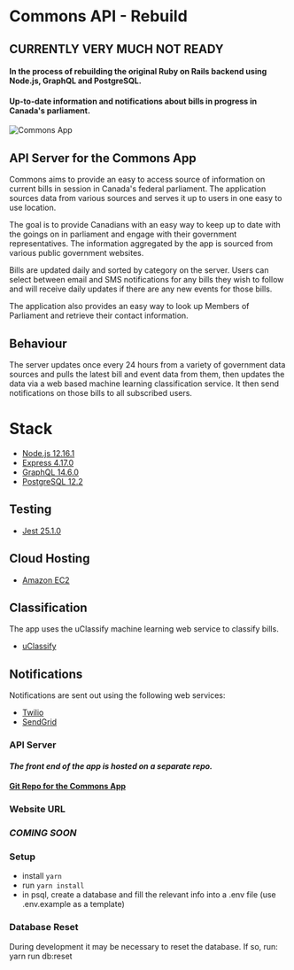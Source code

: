# Commons API - Rebuild

## CURRENTLY VERY MUCH NOT READY

#### In the process of rebuilding the original Ruby on Rails backend using Node.js, GraphQL and PostgreSQL.

#### Up-to-date information and notifications about bills in progress in Canada's parliament.

![Commons App](./docs/commons-readme.png)

## API Server for the Commons App

Commons aims to provide an easy to access source of information on current bills in session in Canada's federal parliament. The application sources data from various sources and serves it up to users in one easy to use location.

The goal is to provide Canadians with an easy way to keep up to date with the goings on in parliament and engage with their government representatives. The information aggregated by the app is sourced from various public government websites.

Bills are updated daily and sorted by category on the server. Users can select between email and SMS notifications for any bills they wish to follow and will receive daily updates if there are any new events for those bills.

The application also provides an easy way to look up Members of Parliament and retrieve their contact information.

## Behaviour

The server updates once every 24 hours from a variety of government data sources and pulls the latest bill and event data from them, then updates the data via a web based machine learning classification service. It then send notifications on those bills to all subscribed users.

# Stack

- [Node.js 12.16.1](https://nodejs.org/en/)
- [Express 4.17.0](https://expressjs.com/)
- [GraphQL 14.6.0](https://graphql.org/)
- [PostgreSQL 12.2](https://www.postgresql.org/)

## Testing

- [Jest 25.1.0](https://jestjs.io/)

## Cloud Hosting

- [Amazon EC2](https://aws.amazon.com/ec2/)

## Classification

The app uses the uClassify machine learning web service to classify bills.

- [uClassify](https://www.uclassify.com/)

## Notifications

Notifications are sent out using the following web services:

- [Twilio](https://www.twilio.com/)
- [SendGrid](https://sendgrid.com/)

### API Server

#### _The front end of the app is hosted on a separate repo._

#### [Git Repo for the Commons App](https://github.com/fgfl/commons)

### Website URL

### _COMING SOON_

### Setup

- install `yarn`
- run `yarn install`
- in psql, create a database and fill the relevant info into a .env file (use .env.example as a template)

### Database Reset

During development it may be necessary to reset the database. If so, run:
yarn run db:reset
